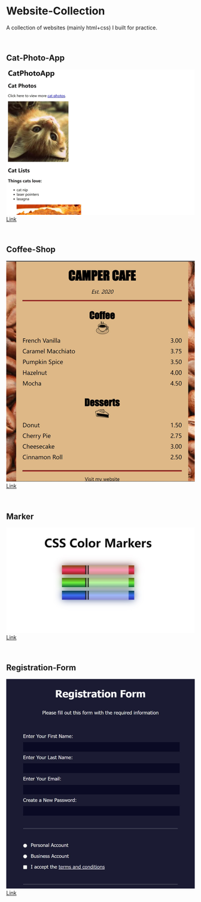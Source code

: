 # Website-Collection

A collection of websites (mainly html+css) I built for practice.

<br />

## Cat-Photo-App
[<img src="./cat-photo-app/cat-photo-app.jpg">](https://wenbin1354.github.io/Website-Collection/cat-photo-app/cat-photo-app.html)
[Link](https://wenbin1354.github.io/Website-Collection/cat-photo-app/cat-photo-app.html)

<br />

## Coffee-Shop
[<img src="./coffee-shop/coffee-shop.jpg">](https://wenbin1354.github.io/Website-Collection/coffee-shop/coffee-shop.html)
[Link](https://wenbin1354.github.io/Website-Collection/coffee-shop/coffee-shop.html)

<br />

## Marker
[<img src="./marker/marker.jpg">](https://wenbin1354.github.io/Website-Collection/marker/marker.html)
[Link](https://wenbin1354.github.io/Website-Collection/marker/marker.html)

<br />

## Registration-Form
[<img src="./registration-form/registration-form.jpg">](https://wenbin1354.github.io/Website-Collection/registration-form/registration-form.html)
[Link](https://wenbin1354.github.io/Website-Collection/registration-form/registration-form.html)